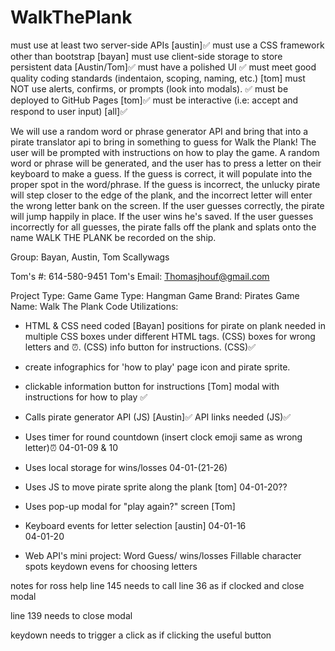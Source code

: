 # WalkThePlank

must use at least two server-side APIs [austin]✅
must use a CSS framework other than bootstrap [bayan]
must use client-side storage to store persistent data [Austin/Tom]✅
must have a polished UI ✅
must meet good quality coding standards (indentaion, scoping, naming, etc.) [tom]
must NOT use alerts, confirms, or prompts (look into modals). ✅
must be deployed to GitHub Pages [tom]✅
must be interactive (i.e: accept and respond to user input) [all]✅

We will use a random word or phrase generator API and bring that into a pirate translator api to bring in something to guess for Walk the Plank! The user will be prompted with instructions on how to play the game. A random word or phrase will be generated, and the user has to press a letter on their keyboard to make a guess. If the guess is correct, it will populate into the proper spot in the word/phrase. If the guess is incorrect, the unlucky pirate will step closer to the edge of the plank, and the incorrect letter will enter the wrong letter bank on the screen. If the user guesses correctly, the pirate will jump happily in place. If the user wins he's saved. If the user guesses incorrectly for all guesses, the pirate falls off the plank and splats onto the name WALK THE PLANK
be recorded on the ship.


Group: Bayan, Austin, Tom
Scallywags

Tom's #: 614-580-9451
Tom's Email: Thomasjhouf@gmail.com

Project Type: Game
Game Type: Hangman
Game Brand: Pirates
Game Name: Walk The Plank
Code Utilizations:
- HTML & CSS need coded  [Bayan]
   positions for pirate on plank needed in multiple CSS boxes under different HTML tags. (CSS)
   boxes for wrong letters and ⏰. (CSS)
   info button for instructions. (CSS)✅

- create infographics for 'how to play' page icon and pirate sprite.

- clickable information button for instructions [Tom]
   modal with instructions for how to play ✅

- Calls pirate generator API (JS) [Austin]✅
   API links needed (JS)✅

<!-- - Calls pirate translator API (JS) [Austin] -->

- Uses timer for round countdown (insert clock emoji same as wrong letter)⏰
   04-01-09 & 10

- Uses local storage for wins/losses
   04-01-(21-26)

- Uses JS to move pirate sprite along the plank [tom]
   04-01-20??

- Uses pop-up modal for "play again?" screen [Tom]

- Keyboard events for letter selection [austin]
   04-01-16   
   04-01-20

- Web API's mini project: Word Guess/ 
   wins/losses
   Fillable character spots
   keydown evens for choosing letters


notes for ross help
line 145 needs to call line 36 as if clocked and close modal

line 139 needs to close modal

keydown needs to trigger a click as if clicking the useful button